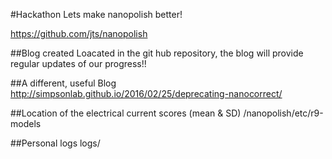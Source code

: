 #Hackathon
Lets make nanopolish better!

https://github.com/jts/nanopolish

##Blog created 
Loacated in the git hub repository, the blog will provide regular updates of our progress!!

##A different, useful Blog
http://simpsonlab.github.io/2016/02/25/deprecating-nanocorrect/

##Location of the electrical current scores (mean & SD)
/nanopolish/etc/r9-models

##Personal logs
logs/

